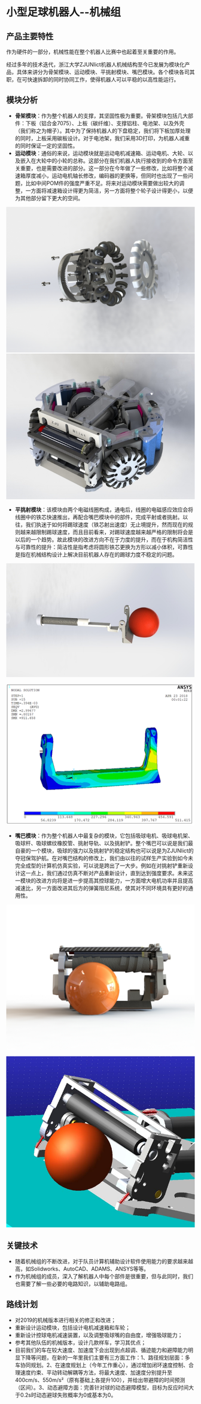 # 小型足球机器人--机械组

## 产品主要特性

作为硬件的一部分，机械性能在整个机器人比赛中也起着至关重要的作用。

经过多年的技术迭代，浙江大学ZJUNlict机器人机械结构至今已发展为模块化产品，具体来讲分为骨架模块、运动模块、平挑射模块、嘴巴模块。各个模块各司其职，在可快速拆卸的同时协同工作，使得机器人可以平稳的以高性能运行。


## 模块分析

* **骨架模块**：作为整个机器人的支撑，其坚固性极为重要。骨架模块包括几大部件：下板（铝合金7075）、上板（碳纤维）、支撑铝柱、电池架、以及外壳（我们称之为帽子）。其中为了保持机器人的下盘稳定，我们将下板加厚处理的同时，上板采用碳板设计。对于电池架，我们采用3D打印，为机器人减重的同时保证一定的坚固性。
* **运动模块**：通俗的来说，运动模块就是运动电机减速箱、运动电机、大轮、以及嵌入在大轮中的小轮的总称。这部分在我们机器人执行接收到的命令方面至关重要，也是需要改进的部分。这一部分在今年做了一些修改，比如将整个减速箱厚度减小，运动电机轴长修改，编码器的更换等，但同时也出现了一些问题，比如中间POM件的强度严重不足。将来对运动模块需要做出较大的调整，一方面将减速箱设计得更为简洁，另一方面将整个轮子设计得更小，以便为其他部分留下更大的空间。

![wheel](./pic/16explo.JPG)
![robot](./pic/damperbot.png)

* **平挑射模块**：该模块由两个电磁线圈构成，通电后，线圈的电磁感应效应会将线圈中的铁芯快速推出，再配合嘴巴模块中的部件，完成平射或者挑射。以往，我们执迷于如何将踢球速度（铁芯射出速度）无止境提升，然而现在的规则越来越限制踢球速度，而且目前看来，对踢球速度越来越严格的限制将会是以后的一个趋势。故此模块的改进方向不在于力度的提升，而在于机构简洁性与可靠性的提升：简洁性是指考虑将圆形铁芯更换为方形以减小体积，可靠性是指在机械结构设计上解决目前机器人存在的踢球力度不稳定的问题。

![kick1](./pic/kick.png)

![kick2](./pic/kick2.png)

* **嘴巴模块**：作为整个机器人中最复杂的模块，它包括吸球电机、吸球电机架、吸球杆、吸球螺纹橡胶管、挑射导轨、以及挑射铲。整个嘴巴可以说是我们最自豪的一个模块，吸球的强力以及挑射铲的稳定结构也可以说是为ZJUNlict的夺冠保驾护航。在对嘴巴结构的修改上，我们由以往的试样生产实验到如今未完全成型的计算机仿真实验，可以说是跨出了一大步。例如在对挑射铲重新设计这一点上，我们通过仿真不断对产品重新设计，直到达到强度要求。未来这一模块的改进方向将是进一步提高其控球能力，一方面增大电机功率并且提高减速比，另一方面改进其后方的弹簧阻尼系统，使其对不同环境具有更好的通用性。

![dribbler](./pic/dribbler.jpg)

![dribbler2](./pic/dribbler2.jpg)

## 关键技术

* 随着机械组的不断改进，对于队员计算机辅助设计软件使用能力的要求越来越高，如Solidworks、AutoCAD、ADAMS、ANSYS等等。
* 作为机械组的成员，深入了解机器人中每个部件是很重要，但与此同时，我们也需要了解一些必要的电路知识，以辅助电路组。

## 路线计划

* 对2019的机械版本进行相关的修正和改进；
* 重新设计运动模块，包括设计电机减速箱和车轮；
* 重新设计控球电机减速装置，以及调整吸球嘴的自由度，增强吸球能力；
* 参考其他队伍的机械版本，设计几款样车，学习其优点；
* 目前我们的车在较大速度、加速度下会出现到点超调、循迹能力和避障能力明显下降等问题，在新的一年里我们主要有三方面工作：1、路径规划层面：多车协同规划。2、在速度规划上（今年工作重心），通过增加闭环速度控制、合理速度约束、平动转动解耦等方法，将最大速度、加速度分别提升至400cm/s、550m/s²（原有基础上各提升100），并给出带避障的时间预测（区间）。3、动态避障方面：完善针对球的动态避障模型，目标为反应时间大于0.2s时动态避球失败概率为0或基本为0。


